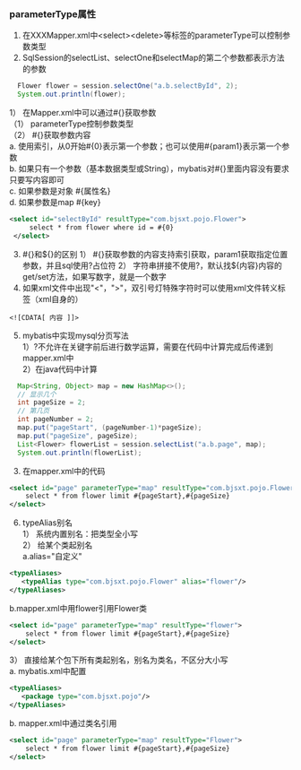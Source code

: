 ### parameterType属性
1. 在XXXMapper.xml中&lt;select&gt;&lt;delete&gt;等标签的parameterType可以控制参数类型  
2. SqlSession的selectList、selectOne和selectMap的第二个参数都表示方法的参数  
```java
  Flower flower = session.selectOne("a.b.selectById", 2);
  System.out.println(flower);
```
1） 在Mapper.xml中可以通过#{}获取参数  
  （1） parameterType控制参数类型  
  （2） #{}获取参数内容  
      a. 使用索引，从0开始#{0}表示第一个参数；也可以使用#{param1}表示第一个参数  
      b. 如果只有一个参数（基本数据类型或String），mybatis对#{}里面内容没有要求只要写内容即可  
      c. 如果参数是对象 #{属性名}  
      d. 如果参数是map #{key}  

   ```xml
   <select id="selectById" resultType="com.bjsxt.pojo.Flower">
        select * from flower where id = #{0}
    </select>
   ```
3. #{}和${}的区别  
1） #{}获取参数的内容支持索引获取，param1获取指定位置参数，并且sql使用?占位符  
2） 字符串拼接不使用?，默认找${内容}内容的get/set方法，如果写数字，就是一个数字
4. 如果xml文件中出现"<"，">"，双引号灯特殊字符时可以使用xml文件转义标签（xml自身的）  
```
<![CDATA[ 内容 ]]>
```
5. mybatis中实现mysql分页写法  
1）?不允许在关键字前后进行数学运算，需要在代码中计算完成后传递到mapper.xml中  
2）在java代码中计算
```java
  Map<String, Object> map = new HashMap<>();
  // 显示几个
  int pageSize = 2;
  // 第几页
  int pageNumber = 2;
  map.put("pageStart", (pageNumber-1)*pageSize);
  map.put("pageSize", pageSize);
  List<Flower> flowerList = session.selectList("a.b.page", map);
  System.out.println(flowerList);
```
3) 在mapper.xml中的代码
  ```xml
  <select id="page" parameterType="map" resultType="com.bjsxt.pojo.Flower">
      select * from flower limit #{pageStart},#{pageSize}
  </select>
  ```
6. typeAlias别名  
1） 系统内置别名：把类型全小写  
2） 给某个类起别名  
  a.alias="自定义"
  ```xml
  <typeAliases>
     <typeAlias type="com.bjsxt.pojo.Flower" alias="flower"/>
  </typeAliases>
  ```
  b.mapper.xml中用flower引用Flower类
  ```xml
  <select id="page" parameterType="map" resultType="flower">
      select * from flower limit #{pageStart},#{pageSize}
  </select>
  ```
3） 直接给某个包下所有类起别名，别名为类名，不区分大小写  
  a. mybatis.xml中配置
  ```xml
  <typeAliases>
     <package type="com.bjsxt.pojo"/>
  </typeAliases>
  ```
  b. mapper.xml中通过类名引用
  ```xml
  <select id="page" parameterType="map" resultType="Flower">
      select * from flower limit #{pageStart},#{pageSize}
  </select>
  ```
